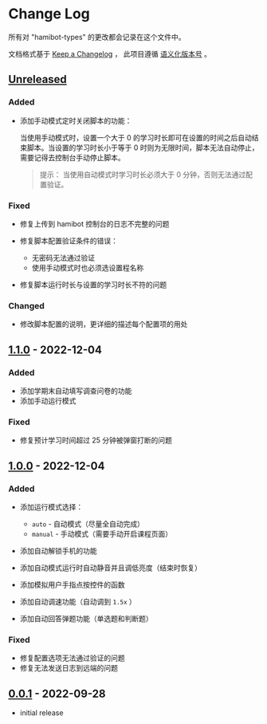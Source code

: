 # Change Log

所有对 "hamibot-types" 的更改都会记录在这个文件中。

文档格式基于 [Keep a Changelog] ，
此项目遵循 [语义化版本号] 。

## [Unreleased]

### Added

- 添加手动模式定时关闭脚本的功能：

  当使用手动模式时，设置一个大于 0 的学习时长即可在设置的时间之后自动结束脚本。当设置的学习时长小于等于 0 时则为无限时间，脚本无法自动停止，需要记得去控制台手动停止脚本。

  > 提示： 当使用自动模式时学习时长必须大于 0 分钟，否则无法通过配置验证。

### Fixed

- 修复上传到 hamibot 控制台的日志不完整的问题
- 修复脚本配置验证条件的错误：

  - 无密码无法通过验证
  - 使用手动模式时也必须选设置程名称

- 修复脚本运行时长与设置的学习时长不符的问题

### Changed

- 修改脚本配置的说明，更详细的描述每个配置项的用处

## [1.1.0] - 2022-12-04

### Added

- 添加学期末自动填写调查问卷的功能
- 添加手动运行模式

### Fixed

- 修复预计学习时间超过 25 分钟被弹窗打断的问题

## [1.0.0] - 2022-12-04

### Added

- 添加运行模式选择：

  - `auto` - 自动模式（尽量全自动完成）
  - `manual` - 手动模式（需要手动开启课程页面）

- 添加自动解锁手机的功能
- 添加自动模式运行时自动静音并且调低亮度（结束时恢复）
- 添加模拟用户手指点按控件的函数
- 添加自动调速功能（自动调到 `1.5x` ）
- 添加自动回答弹题功能（单选题和判断题）

### Fixed

- 修复配置选项无法通过验证的问题
- 修复无法发送日志到远端的问题

## [0.0.1] - 2022-09-28

- initial release

<!-- Links -->

[keep a changelog]: https://keepachangelog.com/en/1.0.0/
[语义化版本号]: https://semver.org/spec/v2.0.0.html

<!-- Versions -->

[unreleased]: https://github.com/batu1579/zhidao-helper/compare/v1.1.0...HEAD
[1.1.0]: https://github.com/batu1579/zhidao-helper/compare/v1.0.0..v1.1.0
[1.0.0]: https://github.com/batu1579/zhidao-helper/compare/v0.0.1..v1.0.0
[0.0.1]: https://github.com/batu1579/zhidao-helper/releases/tag/v0.0.1
